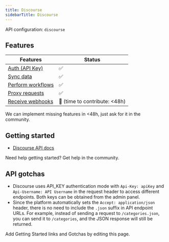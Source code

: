 ```yaml
---
title: Discourse
sidebarTitle: Discourse
---
```


API configuration: `discourse`

## Features

| Features | Status |
| - | - |
| [Auth (API Key)](/integrate/guides/authorize-an-api) | ✅ |
| [Sync data](https://terapi.gitbook.io/terapi-api-explorer/integrate/guides/sync-data-from-an-api) | ✅ |
| [Perform workflows](https://terapi.gitbook.io/terapi-api-explorer/integrate/guides/perform-workflows-with-an-api) | ✅ |
| [Proxy requests](https://terapi.gitbook.io/terapi-api-explorer/integrate/guides/proxy-requests-to-an-api) | ✅ |
| [Receive webhooks](https://terapi.gitbook.io/terapi-api-explorer/integrate/guides/receive-webhooks-from-an-api) | 🚫 (time to contribute: &lt;48h) |

We can implement missing features in &lt;48h, just ask for it in the community.

## Getting started

-   [Discourse API docs](https://docs.discourse.org)

Need help getting started? Get help in the community.

## API gotchas

- Discourse uses API_KEY authentication mode with `Api-Key: apiKey` and `Api-Username: API Username` in the request header to access different endpoints. Both keys can be obtained from the admin panel.
- Since the platform automatically sets the `Accept: application/json` header, there is no need to include the `.json` suffix in API endpoint URLs. For example, instead of sending a request to `/categories.json`, you can send it to `/categories`, and the JSON response will still be returned.

Add Getting Started links and Gotchas by editing this page.

